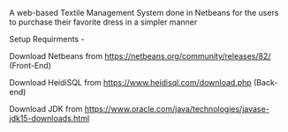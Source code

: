 A web-based Textile Management System done in Netbeans for the users to purchase their favorite dress in a simpler manner
  
  Setup Requirments - 
  
  Download Netbeans from https://netbeans.org/community/releases/82/ (Front-End)
    
  Download HeidiSQL from https://www.heidisql.com/download.php (Back-end)
    
  Download JDK from https://www.oracle.com/java/technologies/javase-jdk15-downloads.html
    
    
    
    
